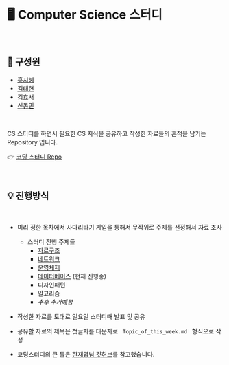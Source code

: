 # 🖥 Computer Science 스터디


</br>

## 👋 구성원
  - [홍지혜](https://github.com/jola7373)
  - [김태현](https://github.com/ffolabear)
  - [김효서](https://github.com/gytj2013)
  - [신동민](https://github.com/carnival77)

</br>


CS 스터디를 하면서 필요한 CS 지식을 공유하고 작성한 자료들의 흔적을 남기는  Repository 입니다.

👉 [코딩 스터디 Repo](https://github.com/jola7373/algorithm-study)

</br>

## 💡 진행방식
  </br>
  
  * 미리 정한 목차에서 사다리타기 게임을 통해서 무작위로 주제를 선정해서 자료 조사
    - 스터디 진행 주제들
      - [자료구조](https://github.com/ffolabear/CS_Study/blob/main/DataStructure/DataStructure.md)
      - [네트워크](https://github.com/ffolabear/CS_Study/tree/main/Network)
      - [운영체제](https://github.com/ffolabear/CS_Study/tree/main/OS)
      - [데이터베이스](https://github.com/ffolabear/CS_Study/tree/main/Database) (현재 진행중)
      - 디자인패턴
      - 알고리즘
      -  _추후 추가예정_

  * 작성한 자료를 토대로 일요일 스터디때 발표 및 공유
  * 공유할 자료의 제목은 첫글자를 대문자로 `  Topic_of_this_week.md  ` 형식으로 작성
  * 코딩스터디의 큰 틀은 [한재엽님 깃허브](https://github.com/JaeYeopHan/Interview_Question_for_Beginner)를 참고했습니다. 

    





